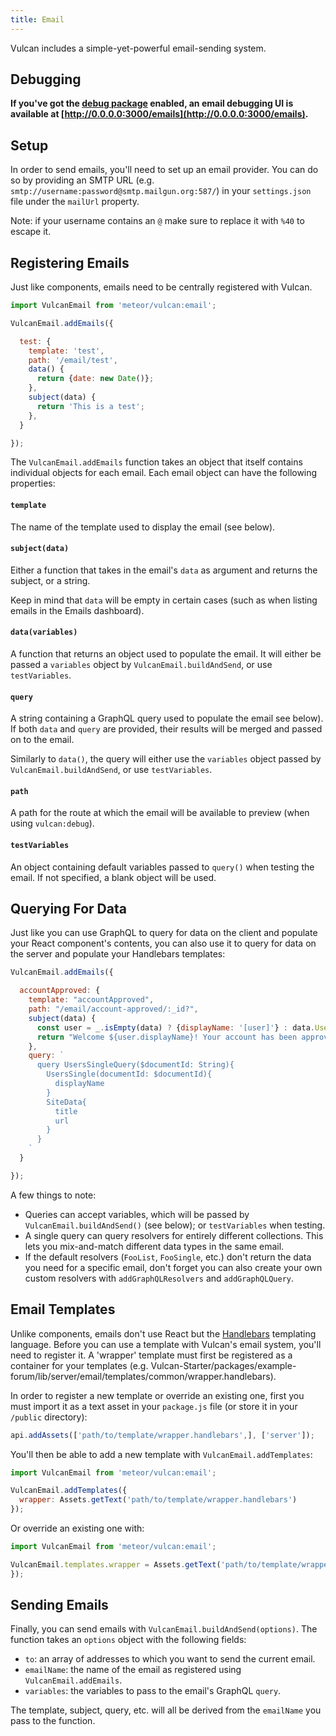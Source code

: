 ```yaml
---
title: Email
---
```


Vulcan includes a simple-yet-powerful email-sending system.
## Debugging

**If you've got the [debug package](/debug.html) enabled, an email debugging UI is available at [http://0.0.0.0:3000/emails](http://0.0.0.0:3000/emails).**

## Setup

In order to send emails, you'll need to set up an email provider. You can do so by providing an SMTP URL (e.g. `smtp://username:password@smtp.mailgun.org:587/`) in your `settings.json` file under the `mailUrl` property.

Note: if your username contains an `@` make sure to replace it with `%40` to escape it. 

## Registering Emails

Just like components, emails need to be centrally registered with Vulcan.

```js
import VulcanEmail from 'meteor/vulcan:email';

VulcanEmail.addEmails({

  test: {
    template: 'test',
    path: '/email/test',
    data() {
      return {date: new Date()};
    },
    subject(data) {
      return 'This is a test';
    },
  }

});
```

The `VulcanEmail.addEmails` function takes an object that itself contains individual objects for each email. Each email object can have the following properties:

#### `template`

The name of the template used to display the email (see below).

#### `subject(data)`

Either a function that takes in the email's `data` as argument and returns the subject, or a string. 

Keep in mind that `data` will be empty in certain cases (such as when listing emails in the Emails dashboard).

#### `data(variables)`

A function that returns an object used to populate the email. It will either be passed a `variables` object by `VulcanEmail.buildAndSend`, or use `testVariables`.

#### `query`

A string containing a GraphQL query used to populate the email see below). If both `data` and `query` are provided, their results will be merged and passed on to the email.

Similarly to `data()`, the query will either use the `variables` object passed by `VulcanEmail.buildAndSend`, or use `testVariables`.

#### `path`

A path for the route at which the email will be available to preview (when using `vulcan:debug`).

#### `testVariables`

An object containing default variables passed to `query()` when testing the email. If not specified, a blank object will be used. 

## Querying For Data

Just like you can use GraphQL to query for data on the client and populate your React component's contents, you can also use it to query for data on the server and populate your Handlebars templates:

```js
VulcanEmail.addEmails({

  accountApproved: {
    template: "accountApproved",
    path: "/email/account-approved/:_id?",
    subject(data) {
      const user = _.isEmpty(data) ? {displayName: '[user]'} : data.UsersSingle;
      return "Welcome ${user.displayName}! Your account has been approved.";
    },
    query: `
      query UsersSingleQuery($documentId: String){
        UsersSingle(documentId: $documentId){
          displayName
        }
        SiteData{
          title
          url
        }
      }
    `
  }

});
```

A few things to note:

- Queries can accept variables, which will be passed by `VulcanEmail.buildAndSend()` (see below); or `testVariables` when testing.
- A single query can query resolvers for entirely different collections. This lets you mix-and-match different data types in the same email. 
- If the default resolvers (`FooList`, `FooSingle`, etc.) don't return the data you need for a specific email, don't forget you can also create your own custom resolvers with `addGraphQLResolvers` and `addGraphQLQuery`.

## Email Templates

Unlike components, emails don't use React but the [Handlebars](http://handlebarsjs.com/) templating language. Before you can use a template with Vulcan's email system, you'll need to register it. A 'wrapper' template must first be registered as a container for your templates (e.g. Vulcan-Starter/packages/example-forum/lib/server/email/templates/common/wrapper.handlebars).

In order to register a new template or override an existing one, first you must import it as a text asset in your `package.js` file (or store it in your `/public` directory):

```js
api.addAssets(['path/to/template/wrapper.handlebars',], ['server']);
```

You'll then be able to add a new template with `VulcanEmail.addTemplates`:

```js
import VulcanEmail from 'meteor/vulcan:email';

VulcanEmail.addTemplates({
  wrapper: Assets.getText('path/to/template/wrapper.handlebars')
});
```

Or override an existing one with:

```js
import VulcanEmail from 'meteor/vulcan:email';

VulcanEmail.templates.wrapper = Assets.getText('path/to/template/wrapper.handlebars');
});
```

## Sending Emails

Finally, you can send emails with `VulcanEmail.buildAndSend(options)`. The function takes an `options` object with the following fields:

- `to`: an array of addresses to which you want to send the current email.
- `emailName`: the name of the email as registered using `VulcanEmail.addEmails`.
- `variables`: the variables to pass to the email's GraphQL `query`.

The template, subject, query, etc. will all be derived from the `emailName` you pass to the function. 
